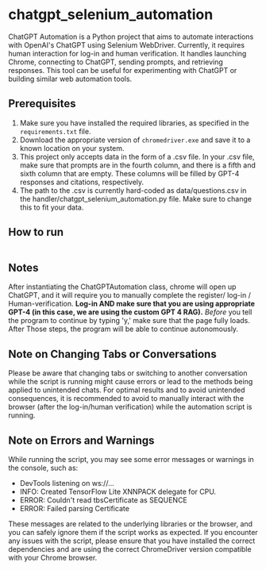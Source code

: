 # chatgpt_selenium_automation

ChatGPT Automation is a Python project that aims to automate interactions with OpenAI's ChatGPT using Selenium WebDriver. Currently, it requires human interaction for log-in and human verification. It handles launching Chrome, connecting to ChatGPT, sending prompts, and retrieving responses. This tool can be useful for experimenting with ChatGPT or building similar web automation tools.


## Prerequisites

1. Make sure you have installed the required libraries, as specified in the `requirements.txt` file.
2. Download the appropriate version of `chromedriver.exe` and save it to a known location on your system.
3. This project only accepts data in the form of a .csv file. In your .csv file, make sure that prompts are in the fourth column, and there is a fifth and sixth column that are empty. These columns will be filled by GPT-4 responses and citations, respectively.
4. The path to the .csv is currently hard-coded as data/questions.csv in the handler/chatgpt_selenium_automation.py file. Make sure to change this to fit your data.

##  How to run

 ```python main.py
   ```
   
   
## Notes

After instantiating the ChatGPTAutomation class, chrome will open up ChatGPT, and it will require you to manually complete the register/ log-in / Human-verification. **Log-in AND make sure that you are using appropriate GPT-4 (in this case, we are using the custom GPT 4 RAG).**  _Before_ you tell the program to continue by typing 'y,' make sure that the page fully loads. After Those steps, the program will be able to continue autonomously.

## Note on Changing Tabs or Conversations

Please be aware that changing tabs or switching to another conversation while the script is running might cause errors or lead to the methods being applied to unintended chats. For optimal results and to avoid unintended consequences, it is recommended to avoid to manually interact with the browser (after the log-in/human verification) while the automation script is running.


   
## Note on Errors and Warnings

While running the script, you may see some error messages or warnings in the console, such as:
- DevTools listening on ws://...
- INFO: Created TensorFlow Lite XNNPACK delegate for CPU.
- ERROR: Couldn't read tbsCertificate as SEQUENCE
- ERROR: Failed parsing Certificate
   

These messages are related to the underlying libraries or the browser, and you can safely ignore them if the script works as expected. If you encounter any issues with the script, please ensure that you have installed the correct dependencies and are using the correct ChromeDriver version compatible with your Chrome browser.

   
   


